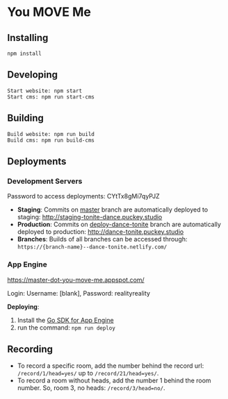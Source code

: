 # You MOVE Me

## Installing

    npm install

## Developing

    Start website: npm start
    Start cms: npm run start-cms

## Building

    Build website: npm run build
    Build cms: npm run build-cms

## Deployments

### __Development Servers__

Password to access deployments: CYtTx8gMi7qyPJZ

- __Staging__: Commits on [master](https://github.com/puckey/you-move-me/tree/master) branch are automatically deployed to staging: http://staging-tonite-dance.puckey.studio
- __Production__: Commits on [deploy-dance-tonite](https://github.com/puckey/you-move-me/tree/deploy-dance-tonite) branch are automatically deployed to production: http://dance-tonite.puckey.studio
- __Branches__: Builds of all branches can be accessed through: `https://{branch-name}--dance-tonite.netlify.com/`

### __App Engine__

https://master-dot-you-move-me.appspot.com/

Login: Username: [blank], Password: realityreality

__Deploying__:

  1. Install the [Go SDK for App Engine](https://cloud.google.com/appengine/downloads#Google_App_Engine_SDK_for_Go)
  2. run the command: `npm run deploy`

## Recording
- To record a specific room, add the number behind the record url: `/record/1/head=yes/` up to `/record/21/head=yes/`.
- To record a room without heads, add the number 1 behind the room number. So, room 3, no heads: `/record/3/head=no/`.
